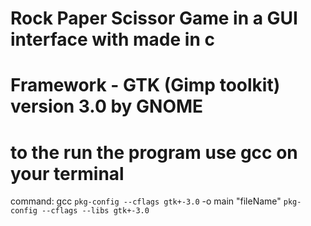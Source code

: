 # Rock Paper Scissor Game in a GUI interface with made in c
# Framework - GTK (Gimp toolkit) version 3.0 by GNOME

# to the run the program use gcc on your terminal
command: gcc `pkg-config --cflags gtk+-3.0` -o main "fileName" `pkg-config --cflags --libs gtk+-3.0`

